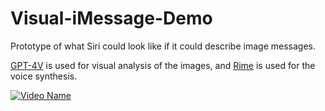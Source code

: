 # Visual-iMessage-Demo
Prototype of what Siri could look like if it could describe image messages.

[GPT-4V](https://openai.com/research/gpt-4v-system-card) is used for visual analysis of the images, and [Rime](http://rime.ai) is used for the voice synthesis. 

[![Video Name](url-of-thumbnail)](https://youtu.be/Jc3sigVhaPM)
